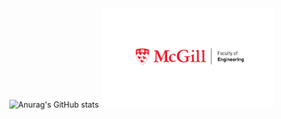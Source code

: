 ![Anurag's GitHub stats](https://github-readme-stats.vercel.app/api?username=AntonioShen&show_icons=true)
![McGill University Faculty of Engineering](McGillFoE.png)
